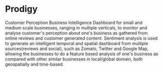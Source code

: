 # Prodigy
Customer Perception Business Intelligence
Dashboard for small and medium scale businesses, ranging in multiple verticals, to monitor and analyse customer's perception about one's business as gathered from online reviews and customer generated content. Sentiment analysis is used to generate an intelligent temporal and spatial dashboard from multiple sources(reviews and social), such as Zomato, Twitter and Google Map, allowing the businesses to do a feature based analysis of one's business as compared with other similar businesses in local/global domain, both geospatially and time-based.

